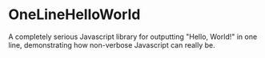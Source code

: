 # OneLineHelloWorld
A completely serious Javascript library for outputting "Hello, World!" in one line, demonstrating how non-verbose Javascript can really be.
